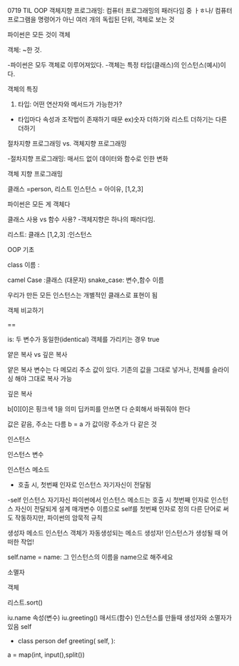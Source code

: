

0719 TIL
OOP
객체지향 프로그래밍: 컴퓨터 프로그래밍의 패러다임 중 ㅏㅎ나/ 
컴퓨터 프로그램을 명령어가 아닌 여러 개의 독립된 단위, 객체로 보는 것 

파이썬은 모든 것이 객체

객체: ~한 것.


-파이썬은 모두 객체로 이루어져있다.
-객체는 특정 타입(클래스)의 인스턴스(예시)이다.

객체의 특징

1. 타입: 어떤 연산자와 메서드가 가능한가?
- 타입마다 속성과 조작법이 존재하기 때문
ex)숫자 더하기와 리스트 더하기는 다른 더하기


절차지향 프로그래밍 vs. 객체지향 프로그래밍

-절차지향 프로그래밍: 매서드 없이
데이터와 함수로 인한 변화


객체 지향 프로그래밍

클래스 =person, 리스트
인스턴스 = 아이유, [1,2,3]

파이썬은 모든 게 객체다

클래스 사용 vs 함수 사용?
-객체지향은 하나의 패러다임. 

리스트: 클래스
[1,2,3] :인스턴스


OOP 기초

class 이름 :

camel Case :클래스 (대문자)
snake_case: 변수,함수 이름

우리가 만든 모든 인스턴스는 개별적인 클래스로 표현이 됨

객체 비교하기 

==

is: 두 변수가 동일한(identical) 객체를 가리키는 경우 true

얕은 복사 vs 깊은 복사

얕은 복사
변수는 다 메모리 주소 값이 있다.
기존의 값을 그대로 넣거나, 전체를 슬라이싱 해야 그대로 복사 가능

깊은 복사

b[0][0]은 핑크색 1을 의미
딥카피를 안쓰면 다 순회해서 바꿔줘야 한다

값은 같음, 주소는 다름
b = a 가 값이랑 주소가 다 같은 것

인스턴스

인스턴스 변수

인스턴스 메소드
- 호출 시, 첫번째 인자로 인스턴스 자기자신이 전달됨

-self
인스턴스 자기자신
파이썬에서 인스턴스 메소드는 호출 시 첫번째 인자로 인스턴스 자신이 전달되게 설계
매개변수 이름으로 self를 첫번째 인자로 정의
다른 단어로 써도 작동하지만, 파이썬의 암묵적 규칙

생성자 메소드
인스턴스 객체가 자동생성되는 메소드
생성자! 인스턴스가 생성될 때 어떠한 작업!

self.name = name: 그 인스턴스의 이름을 name으로 해주세요


소멸자

객체

리스트.sort()

iu.name 속성(변수)
iu.greeting() 매서드(함수)
인스턴스를 만들때 생성자와 소멸자가 있음
self
- class person
def greeting( self,  ):


a = map(int, input(),split())